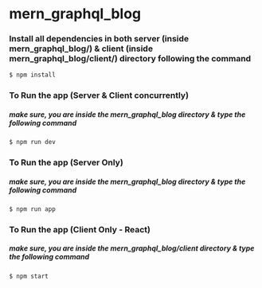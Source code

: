 # mern_graphql_blog

### Install all dependencies in both server (inside mern_graphql_blog/) & client (inside mern_graphql_blog/client/) directory following the command

```sh
$ npm install
```

### To Run the app (Server & Client concurrently)

##### make sure, you are inside the mern_graphql_blog directory & type the following command

```sh
$ npm run dev
```

### To Run the app (Server Only)

##### make sure, you are inside the mern_graphql_blog directory & type the following command

```sh
$ npm run app
```

### To Run the app (Client Only - React)

##### make sure, you are inside the mern_graphql_blog/client directory & type the following command

```sh
$ npm start
```

